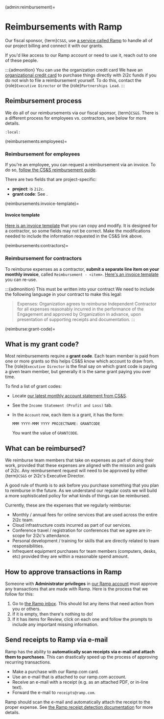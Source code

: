 (admin:reimbursement)=
# Reimbursements with Ramp

Our fiscal sponsor, {term}`CS&S`, use [a service called Ramp](https://ramp.com/) to handle all of our project billing and connect it with our grants.

If you'd like access to our Ramp account or need to use it, reach out to one of these people.

:::{admonition} You can use the organization credit card
We have an [organizational credit card](admin:credit-card) to purchase things directly with 2i2c funds if you do not wish to file a reimbursement yourself.
To do this, contact the {role}`Executive Director` or the {role}`Partnerships Lead`.
:::

## Reimbursement process

We do all of our reimbursements via our fiscal sponsor, {term}`CS&S`.
There is a different process for employees vs. contractors, see below for more details.

```{contents}
:local:
```

(reimbursements:employees)=
### Reimbursement for employees

If you're an employee, you can request a reimbursement via an invoice.
To do so, [follow the CS&S reimbursement guide](https://www.codeforsociety.org/resources/getting-paid-by-css).

There are two fields that are project-specific:

- **project**: is `2i2c`.
- **grant code**: See [](reimburse:grant-code).

(reimbursements:invoice-template)=
#### Invoice template

[Here is an invoice template](https://docs.google.com/document/d/17aTwJkmYFXwqHa2QjYsy81hEXq64yfmo5g1SCGE6aK4/edit?usp=sharing) that you can copy and modify.
It is designed for a contractor, so some fields may not be correct.
Make the modifications needed to include the information requested in the CS&S link above.

(reimbursements:contractors)=
### Reimbursement for contractors

To reimburse expenses as a contractor, **submit a separate line item on your monthly invoice**, called `Reimbursement - <item>`.
[Here's an invoice template](reimbursements:invoice-template) you can re-use.

:::{admonition} This must be written into your contract
We need to include the following language in your contract to make this legal:

> Expenses: Organization agrees to reimburse Independent Contractor for all expenses reasonably incurred in the performance of the Engagement and approved by Organization in advance, upon presentation of supporting receipts and documentation.
:::

(reimburse:grant-code)=
## What is my grant code?

Most reimbursements require a **grant code**.
Each team member is paid from one or more grants so this helps CS&S know which account to draw from.
The {role}`Executive Director` is the final say on which grant code is paying a given team member, but generally it is the same grant paying you over time.

To find a list of grant codes:

- Locate [our latest monthly account statement from CS&S](accounting:statements).
- See the `Income Statement (Profit and Loss)` tab.
- In the `Account` row, each item is a grant, it has the form:

  ```none
  MMM YYYY-MMM YYYY PROJECTNAME: GRANTCODE
  ```

  You want the value of `GRANTCODE`.

## What can be reimbursed?

We reimburse team members that take on expenses as part of doing their work, provided that these expenses are aligned with the mission and goals of 2i2c.
Any reimbursement request will need to be approved by either {term}`CS&S` or 2i2c's Executive Director.

A good rule of thumb is to ask before you purchase something that you plan to reimburse in the future.
As we understand our regular costs we will build a more sophisticated policy for what kinds of things can be reimbursed.

Currently, these are the expenses that we regularly reimburse:

- Monthly / annual fees for online services that are used across the entire 2i2c team.
- Cloud infrastructure costs incurred as part of our services.
- Conference travel / registration for conferences that we agree are in-scope for 2i2c's attendance.
- Personal development / training for skills that are directly related to team responsibilities.
- Infrequent equipment purchases for team members (computers, desks, etc) provided they are within a reasonable spend amount.

## How to approve transactions in Ramp

Someone with **Administrator privileges** in [our Ramp account](https://app.ramp.com/business-overview) must approve any transactions that are made with Ramp.
Here is the process that we follow for this:

1. Go to [the Ramp inbox](https://app.ramp.com/inbox). This should list any items that need action from you or others.
2. If it is empty, then there's nothing to do!
3. If it has items for Review, click on each one and follow the prompts to include any important missing information.

## Send receipts to Ramp via e-mail

Ramp has the ability to **automatically scan receipts via e-mail and attach them to purchases**.
This can drastically speed up the process of approving recurring transactions.

- Make a purchase with our Ramp.com card.
- Use an e-mail that is attached to our ramp.com account.
- Receive an e-mail with a receipt (e.g. as an attached PDF, or in-line text).
- Forward the e-mail to `receipts@ramp.com`.

Ramp should scan the e-mail and automatically attach the receipt to the proper expense.
See [the Ramp receipt detection documentation](https://support.ramp.com/hc/en-us/articles/360042588454-Submitting-Receipts-Memos) for more details.
